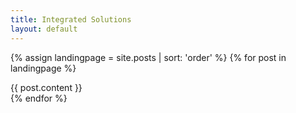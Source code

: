 ```yaml
---
title: Integrated Solutions
layout: default
---
```


{% assign landingpage = site.posts | sort: 'order' %}
{% for post in landingpage %}
<div>{{ post.content }}</div>
{% endfor %}